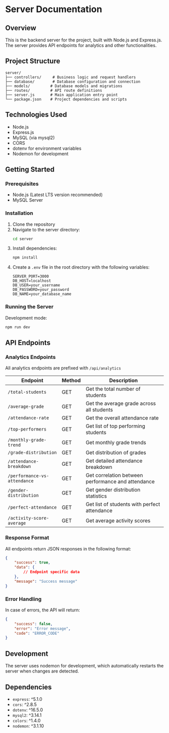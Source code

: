 # Server Documentation

## Overview
This is the backend server for the project, built with Node.js and Express.js. The server provides API endpoints for analytics and other functionalities.

## Project Structure
```
server/
├── controllers/     # Business logic and request handlers
├── database/        # Database configuration and connection
├── models/         # Database models and migrations
├── routes/         # API route definitions
├── server.js       # Main application entry point
└── package.json    # Project dependencies and scripts
```

## Technologies Used
- Node.js
- Express.js
- MySQL (via mysql2)
- CORS
- dotenv for environment variables
- Nodemon for development

## Getting Started

### Prerequisites
- Node.js (Latest LTS version recommended)
- MySQL Server

### Installation
1. Clone the repository
2. Navigate to the server directory:
   ```bash
   cd server
   ```
3. Install dependencies:
   ```bash
   npm install
   ```
4. Create a `.env` file in the root directory with the following variables:
   ```
   SERVER_PORT=3000
   DB_HOST=localhost
   DB_USER=your_username
   DB_PASSWORD=your_password
   DB_NAME=your_database_name
   ```

### Running the Server
Development mode:
```bash
npm run dev
```

## API Endpoints

### Analytics Endpoints
All analytics endpoints are prefixed with `/api/analytics`

| Endpoint | Method | Description |
|----------|--------|-------------|
| `/total-students` | GET | Get the total number of students |
| `/average-grade` | GET | Get the average grade across all students |
| `/attendance-rate` | GET | Get the overall attendance rate |
| `/top-performers` | GET | Get list of top performing students |
| `/monthly-grade-trend` | GET | Get monthly grade trends |
| `/grade-distribution` | GET | Get distribution of grades |
| `/attendance-breakdown` | GET | Get detailed attendance breakdown |
| `/performance-vs-attendance` | GET | Get correlation between performance and attendance |
| `/gender-distribution` | GET | Get gender distribution statistics |
| `/perfect-attendance` | GET | Get list of students with perfect attendance |
| `/activity-score-average` | GET | Get average activity scores |

### Response Format
All endpoints return JSON responses in the following format:
```json
{
    "success": true,
    "data": {
        // Endpoint specific data
    },
    "message": "Success message"
}
```

### Error Handling
In case of errors, the API will return:
```json
{
    "success": false,
    "error": "Error message",
    "code": "ERROR_CODE"
}
```

## Development
The server uses nodemon for development, which automatically restarts the server when changes are detected.

## Dependencies
- `express`: ^5.1.0
- `cors`: ^2.8.5
- `dotenv`: ^16.5.0
- `mysql2`: ^3.14.1
- `colors`: ^1.4.0
- `nodemon`: ^3.1.10
